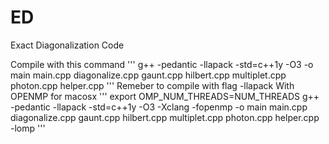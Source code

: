 # ED
Exact Diagonalization Code

Compile with this command
'''
g++ -pedantic -llapack -std=c++1y -O3 -o main main.cpp diagonalize.cpp gaunt.cpp hilbert.cpp multiplet.cpp photon.cpp helper.cpp
'''
Remeber to compile with flag -llapack
With OPENMP for macosx
'''
export OMP_NUM_THREADS=NUM_THREADS
g++ -pedantic -llapack -std=c++1y -O3 -Xclang -fopenmp -o main main.cpp diagonalize.cpp gaunt.cpp hilbert.cpp multiplet.cpp photon.cpp helper.cpp -lomp
'''